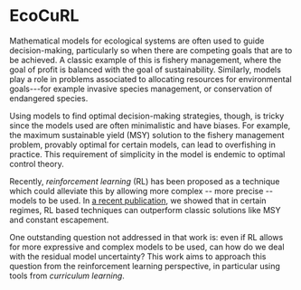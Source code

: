 # EcoCuRL

Mathematical models for ecological systems are often used to guide decision-making, particularly so when there are competing goals that are to be achieved.
A classic example of this is fishery management, where the goal of profit is balanced with the goal of sustainability.
Similarly, models play a role in problems associated to allocating resources for environmental goals---for example invasive species management, or conservation of endangered species.

Using models to find optimal decision-making strategies, though, is tricky since the models used are often minimalistic and have biases. 
For example, the maximum sustainable yield (MSY) solution to the fishery management problem, provably optimal for certain models, can lead to overfishing in practice.
This requirement of simplicity in the model is endemic to optimal control theory.

Recently, *reinforcement learning* (RL) has been proposed as a technique which could alleviate this by allowing more complex -- more precise -- models to be used.
In [a recent publication](https://arxiv.org/abs/2308.13654), we showed that in certain regimes, RL based techniques can outperform classic solutions like MSY and constant escapement.

One outstanding question not addressed in that work is: even if RL allows for more expressive and complex models to be used, can how do we deal with the residual model uncertainty?
This work aims to approach this question from the reinforcement learning perspective, in particular using tools from *curriculum learning*.
